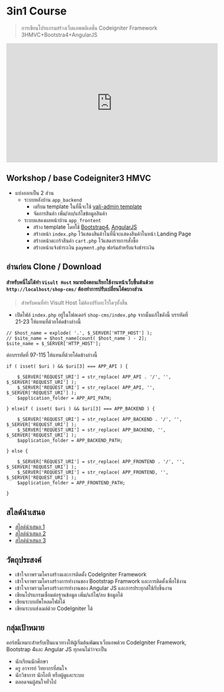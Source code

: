 # 3in1 Course
> การเขียนโปรแกรมสร้างเว็บแอพพลิเคชั่น Codeigniter Framework 3HMVC+Bootstra4+AngularJS

<p align="center">
  <iframe width="560" height="315" src="https://www.youtube.com/embed/sb73-RBMo0E" frameborder="0" allow="accelerometer; autoplay; encrypted-media; gyroscope; picture-in-picture" allowfullscreen></iframe>
</p>

## Workshop / base Codeigniter3 HMVC
- แบ่งออกเป็น 2 ส่วน
    - ระบบหลังบ้าน `app_backend`
        - เตรียม template ในที่นี้จะใช้ [vali-admin template](https://github.com/pratikborsadiya/vali-admin)
        - จัดการสินค้า เพิ่ม/ลบ/แก้ไขข้อมูลสินค้า
    - ระบบแสดงผลหน้าบ้าน `app_frontent`
        - สร้าง template โดยใช้ [Bootstrap4](https://getbootstrap.com/), [AngularJS](https://angularjs.org/)
        - สร้างหน้า `index.php` ไว้แสดงสินค้าในที่นี่จะแสดงสินค้าในหน้า Landing Page
        - สร้างหน้าตะกร้าสินค้า `cart.php` ไว้แสดงรายการสั่งซื้อ
        - สร้างหน้าแจ้งชำระเงิน `payment.php` ฟอร์มสำหรับแจ้งชำระเงิน
## อ่านก่อน Clone / Download
#### สำหรับคนี่ไม่ได้ทำ `Visult Host` หมายถึงตอนเรียกใช้งานหน้าเว็บขึ้นต้นด้วย `http://localhost/shop-cms/` ต้องทำการปรับเปลี่ยนโค้ดบางส่วน 
> สำหรับคนที่ทำ Visult Host ไม่ต้องปรับอะไรใดๆทั้งสิ้น
- เปิดไฟล์ `index.php` อยู่ในโฟลเดอร์  `shop-cms/index.php` จากนั้นแก้ไขดังนี้ บรรทัดที่ 21-23 ให้แทนที่ด้วยโค้ดข้างล่างนี้
```
// $host_name = explode( '.', $_SERVER['HTTP_HOST'] );
// $site_name = $host_name[count( $host_name ) - 2];
$site_name = $_SERVER['HTTP_HOST'];
```
ต่อบรรทัดที่ 97-115 ให้แทนที่ด้วยโค้ดข้างล่างนี้
```
if ( isset( $uri ) && $uri[3] === APP_API ) {

    $_SERVER['REQUEST_URI'] = str_replace( APP_API . '/', '', $_SERVER['REQUEST_URI'] );
    $_SERVER['REQUEST_URI'] = str_replace( APP_API, '', $_SERVER['REQUEST_URI'] );
    $application_folder = APP_API_PATH;

} elseif ( isset( $uri ) && $uri[3] === APP_BACKEND ) {

    $_SERVER['REQUEST_URI'] = str_replace( APP_BACKEND . '/', '', $_SERVER['REQUEST_URI'] );
    $_SERVER['REQUEST_URI'] = str_replace( APP_BACKEND, '', $_SERVER['REQUEST_URI'] );
    $application_folder = APP_BACKEND_PATH;

} else {

    $_SERVER['REQUEST_URI'] = str_replace( APP_FRONTEND . '/', '', $_SERVER['REQUEST_URI'] );
    $_SERVER['REQUEST_URI'] = str_replace( APP_FRONTEND, '', $_SERVER['REQUEST_URI'] );
    $application_folder = APP_FRONTEND_PATH;

}
```

## สไลด์นําเสนอ
- [สไลด์นําเสนอ 1](https://docs.google.com/presentation/d/1mUWPu1C316YDOj9jMEFgVRfNrD8MGnWJeBPd5vXvU1E/edit?usp=sharing)
- [สไลด์นําเสนอ 2](https://drive.google.com/file/d/1yVG6LxccBPNz_HbSQm_iLRHYvplpIogl/view)
- [สไลด์นําเสนอ 3](https://drive.google.com/file/d/1FxHqm7mQbNdvAJQWxqN-B6WLxcQhG67d/view?usp=sharing)

## วัตถุประสงค์
- เข้าใจภาพรวมโครงสร้างและการติดตั้ง CodeIgniter Framework 
- เข้าใจภาพรวมโครงสร้างการทำงานของ Bootstrap Framwork และการติดตั้งเพื่อใช้งาน
- เข้าใจภาพรวมโครงสร้างการทำงานของ Angular JS และการประยุกต์ใช้กับชิ้นงาน
- เขียนโปรแกรมเชื่อมต่อฐานข้อมูล เพิ่ม/แก้ไข/ลบ ข้อมูลได้
- เขียนระบบอัพโหลดไฟล์ได้
- เขียนระบบส่งเมล์ด้วย CodeIgniter ได้

## กลุ่มเป้าหมาย
คอร์สนี้เหมาะสำหรับเป็นแนวทางให้ผู้เริ่มต้นพัฒนาเว็บแอพด้วย CodeIgniter Framework, Bootstrap 4และ Angular JS ทุกคนไม่ว่าจะเป็น
- นักเรียนนักศึกษา
- ครู อาจารย์ วิทยากรที่สนใจ
- นักวิชาการ นักไอที หรือผู้ดูและระบบ
- ตลอดจนผู้สนใจทั่วไป
